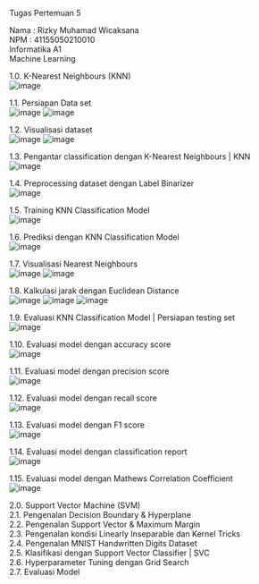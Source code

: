 Tugas Pertemuan 5

Nama		: Rizky Muhamad Wicaksana <br>
NPM		: 41155050210010 <br>
Informatika A1 <br>
Machine Learning

1.0.	K-Nearest Neighbours (KNN) <br>
![image](https://github.com/user-attachments/assets/1d219df1-cd7b-42ac-b5f6-dc6787142c1d)
 
1.1.	Persiapan Data set <br>
![image](https://github.com/user-attachments/assets/0983df4a-4562-4105-a85c-56160ceb92da)
![image](https://github.com/user-attachments/assets/716b2cf7-3fd1-4b13-8c6b-2c3eb976b055)
 
 







1.2.	Visualisasi dataset <br>
![image](https://github.com/user-attachments/assets/86c4a1b4-2ea3-447f-9092-fc8795fa6814)
![image](https://github.com/user-attachments/assets/fc9ac0b1-b698-4bba-b549-32a44c33d782)


 
 
1.3.	Pengantar classification dengan K-Nearest Neighbours | KNN <br>
![image](https://github.com/user-attachments/assets/e880143a-d339-4323-ae36-5a1246825219)









1.4.	Preprocessing dataset dengan Label Binarizer <br>
![image](https://github.com/user-attachments/assets/b75498c2-4a1b-4a37-94fa-ccba4e84219a)
 
1.5.	Training KNN Classification Model <br>
![image](https://github.com/user-attachments/assets/3b591023-1a7e-495f-9aa8-ff375325cf75)
 
1.6.	Prediksi dengan KNN Classification Model <br>
![image](https://github.com/user-attachments/assets/350a0da6-7b57-46cd-9261-4736adcab0f7)

 












1.7.	Visualisasi Nearest Neighbours <br>
 ![image](https://github.com/user-attachments/assets/363134da-b01f-49bb-97bb-e0b76f805445)
![image](https://github.com/user-attachments/assets/0be072a5-e963-4c81-a293-2334a590cf33)

 
1.8.	Kalkulasi jarak dengan Euclidean Distance <br>
![image](https://github.com/user-attachments/assets/e746bab8-b080-454e-b5e3-753823fd0d3c)
![image](https://github.com/user-attachments/assets/ba2499c4-e466-41a8-a2f0-e1b313f937ec)
![image](https://github.com/user-attachments/assets/b4788222-8b54-4d31-a679-a081fcd869a6)

 
 
 
1.9.	Evaluasi KNN Classification Model | Persiapan testing set <br>
![image](https://github.com/user-attachments/assets/845f1048-1799-4998-ad6e-7720238bbe36)

 
1.10.	Evaluasi model dengan accuracy score <br>
![image](https://github.com/user-attachments/assets/d28797bf-0938-44b0-befa-b514165bd0df)
 

1.11.	Evaluasi model dengan precision score <br>
![image](https://github.com/user-attachments/assets/b602e9e7-1b2c-4dd6-b10a-1e5ab45e54ea)

 
1.12.	Evaluasi model dengan recall score <br>
![image](https://github.com/user-attachments/assets/470eb022-fc76-4280-95a8-19f12125a08d)
 
1.13.	Evaluasi model dengan F1 score <br>
![image](https://github.com/user-attachments/assets/5a374c96-85da-4d0a-9404-902d3914fce8)

 
1.14.	Evaluasi model dengan classification report <br>
![image](https://github.com/user-attachments/assets/11f5434b-0672-43e6-91ba-b1a82a4d9ae0)
 
1.15.	Evaluasi model dengan Mathews Correlation Coefficient <br>
![image](https://github.com/user-attachments/assets/a57ff315-3a85-4db5-8f70-ffad9ea0fdaa)

 

2.0. Support Vector Machine (SVM) <br>
2.1. Pengenalan Decision Boundary & Hyperplane <br>
2.2. Pengenalan Support Vector & Maximum Margin <br>
2.3. Pengenalan kondisi Linearly Inseparable dan Kernel Tricks <br>
2.4. Pengenalan MNIST Handwritten Digits Dataset <br>
2.5. Klasifikasi dengan Support Vector Classifier | SVC <br>
2.6. Hyperparameter Tuning dengan Grid Search <br>
2.7. Evaluasi Model
